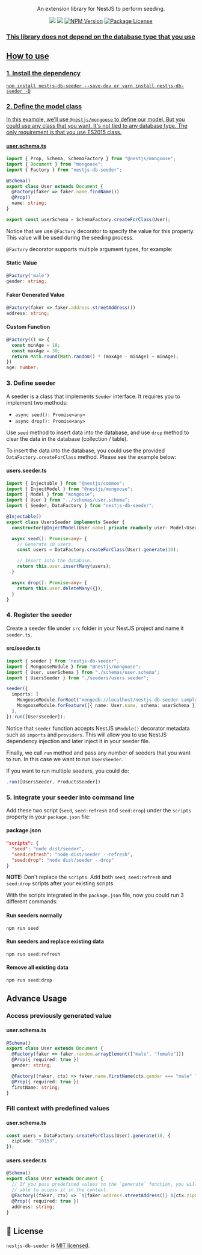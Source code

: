 <p align="center">
An extension library for NestJS to perform seeding.
</p>
<p align="center" style="max-width: 450px; margin: auto;">
<!-- ALL-CONTRIBUTORS-BADGE:START - Do not remove or modify this section -->
   <a href="https://github.com/60-min-code/nestjs-db-seeder" title="All Contributors"><img src="https://img.shields.io/badge/all_contributors-3-orange.svg?style=flat-square" /></a>
<!-- ALL-CONTRIBUTORS-BADGE:END -->
   <a href="https://github.com/60-min-code/nestjs-db-seeder"><img src="https://img.shields.io/spiget/stars/1000?color=brightgreen&label=Star&logo=github" /></a>
   <a href="https://www.npmjs.com/nestjs-db-seeder" target="_blank">
   <img src="https://img.shields.io/npm/v/nestjs-db-seeder" alt="NPM Version" /></a>
   <a href="https://www.npmjs.com/nestjs-db-seeder" target="_blank">
   <img src="https://img.shields.io/npm/l/nestjs-db-seeder" alt="Package License" /></a>
   <a href="https://github.com/60-min-code/nestjs-db-seeder" target="_blank">
</p>

### This library does not depend on the database type that you use

## How to use

### 1. Install the dependency

`npm install nestjs-db-seeder --save-dev or yarn install nestjs-db-seeder -D`

### 2. Define the model class

In this example, we'll use `@nestjs/mongoose` to define our model. But you could use any class that you want. It's not tied to any database type. The only requirement is that you use ES2015 class.

#### user.schema.ts

```typescript
import { Prop, Schema, SchemaFactory } from "@nestjs/mongoose";
import { Document } from "mongoose";
import { Factory } from "nestjs-db-seeder";

@Schema()
export class User extends Document {
  @Factory(faker => faker.name.findName())
  @Prop()
  name: string;
}

export const userSchema = SchemaFactory.createForClass(User);
```

Notice that we use `@Factory` decorator to specify the value for this property. This value will be used during the seeding process.

`@Factory` decorator supports multiple argument types, for example:

#### Static Value

```typescript
@Factory('male')
gender: string;
```

#### Faker Generated Value

```typescript
@Factory(faker => faker.address.streetAddress())
address: string;
```

#### Custom Function

```typescript
@Factory(() => {
  const minAge = 18;
  const maxAge = 30;
  return Math.round(Math.random() * (maxAge - minAge) + minAge);
})
age: number;
```

### 3. Define seeder

A seeder is a class that implements `Seeder` interface. It requires you to implement two methods:

- `async seed(): Promise<any>`
- `async drop(): Promise<any>`

Use `seed` method to insert data into the database, and use `drop` method to clear the data in the database (collection / table).

To insert the data into the database, you could use the provided `DataFactory.createForClass` method. Please see the example below:

#### users.seeder.ts

```typescript
import { Injectable } from "@nestjs/common";
import { InjectModel } from "@nestjs/mongoose";
import { Model } from "mongoose";
import { User } from "../schemas/user.schema";
import { Seeder, DataFactory } from "nestjs-db-seeder";

@Injectable()
export class UsersSeeder implements Seeder {
  constructor(@InjectModel(User.name) private readonly user: Model<User>) {}

  async seed(): Promise<any> {
    // Generate 10 users.
    const users = DataFactory.createForClass(User).generate(10);

    // Insert into the database.
    return this.user.insertMany(users);
  }

  async drop(): Promise<any> {
    return this.user.deleteMany({});
  }
}
```

### 4. Register the seeder

Create a seeder file under `src` folder in your NestJS project and name it `seeder.ts`.

#### src/seeder.ts

```typescript
import { seeder } from "nestjs-db-seeder";
import { MongooseModule } from "@nestjs/mongoose";
import { User, userSchema } from "./schemas/user.schema";
import { UsersSeeder } from "./seeders/users.seeder";

seeder({
  imports: [
    MongooseModule.forRoot("mongodb://localhost/nestjs-db-seeder-sample"),
    MongooseModule.forFeature([{ name: User.name, schema: userSchema }]),
  ],
}).run([UsersSeeder]);
```

Notice that `seeder` function accepts NestJS `@Module()` decorator metadata such as `imports` and `providers`.
This will allow you to use NestJS dependency injection and later inject it in your seeder file.

Finally, we call `run` method and pass any number of seeders that you want to run. In this case we want to run `UsersSeeder`.

If you want to run multiple seeders, you could do:

```typescript
.run([UsersSeeder, ProductsSeeder])
```

### 5. Integrate your seeder into command line

Add these two script (`seed`, `seed:refresh` and `seed:drop`) under the `scripts` property in your `package.json` file:

#### package.json

```json
"scripts": {
  "seed": "node dist/seeder",
  "seed:refresh": "node dist/seeder --refresh",
  "seed:drop": "node dist/seeder --drop"
}
```

**NOTE:** Don't replace the `scripts`. Add both `seed`, `seed:refresh` and `seed:drop` scripts after your existing scripts.

With the scripts integrated in the `package.json` file, now you could run 3 different commands:

#### Run seeders normally

`npm run seed`

#### Run seeders and replace existing data

`npm run seed:refresh`

#### Remove all existing data

`npm run seed:drop`

## Advance Usage

### Access previously generated value

#### user.schema.ts

```typescript
@Schema()
export class User extends Document {
  @Factory(faker => faker.random.arrayElement(["male", "female"]))
  @Prop({ required: true })
  gender: string;

  @Factory((faker, ctx) => faker.name.firstName(ctx.gender === "male" ? 0 : 1))
  @Prop({ required: true })
  firstName: string;
}
```

### Fill context with predefined values

#### user.schema.ts

```typescript
const users = DataFactory.createForClass(User).generate(10, {
  zipCode: "10153",
});
```

#### users.seeder.ts

```typescript
@Schema()
export class User extends Document {
  // If you pass predefined values to the `generate` function, you will be
  // able to access it in the context.
  @Factory((faker, ctx) => `${faker.address.streetAddress()} ${ctx.zipCode}`)
  @Prop({ required: true })
  address: string;
}
```

## 📜 License

`nestjs-db-seeder` is [MIT licensed](LICENSE).